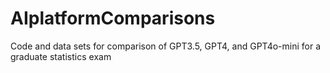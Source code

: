 # AIplatformComparisons
Code and data sets for comparison of GPT3.5, GPT4, and GPT4o-mini for a graduate statistics exam

